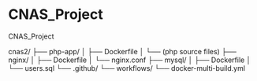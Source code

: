 # CNAS_Project
CNAS_Project

cnas2/
├── php-app/
│   ├── Dockerfile
│   └── (php source files)
├── nginx/
│   ├── Dockerfile
│   └── nginx.conf
├── mysql/
│   ├── Dockerfile
│   └── users.sql
└── .github/
    └── workflows/
        └── docker-multi-build.yml
